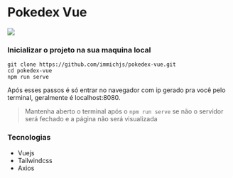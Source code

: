 # Pokedex Vue

![](https://i.imgur.com/9IHEqio.png)

### Inicializar o projeto na sua maquina local
```
git clone https://github.com/immichjs/pokedex-vue.git
cd pokedex-vue
npm run serve
```

Após esses passos é só entrar no navegador com ip gerado pra você pelo terminal, geralmente é localhost:8080.

>Mantenha aberto o terminal após o `npm run serve` se não o servidor será fechado e a página não será visualizada

### Tecnologias
- Vuejs
- Tailwindcss
- Axios
